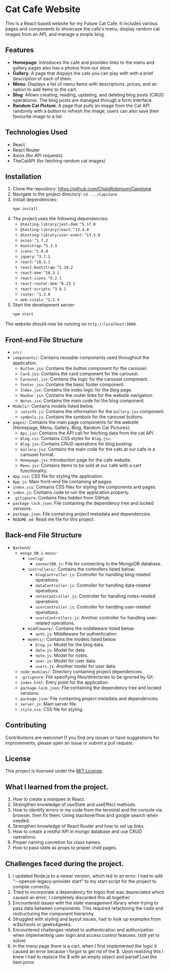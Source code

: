 # Cat Cafe Website

This is a React-based website for my Future Cat Cafe. It includes various pages and components to showcase the cafe's menu, display random cat images from an API, and manage a simple blog.

## Features

- **Homepage**: Introduces the cafe and provides links to the menu and gallery pages also has a photos from our store.
- **Gallery**: A page that dispays the cats you can play with with a brief description of each of them.
- **Menu**: Displays a list of menu items with descriptions, prices, and an option to add items to the cart.
- **Blog**: Allows creating, reading, updating, and deleting blog posts (CRUD operations). The blog posts are managed through a form interface.
- **Random Cat Picture**: A page that pulls an image from the Cat API randomly with a button to refresh the image, users can also save their favourite image to a list.

## Technologies Used

- React
- React Router
- Axios (for API requests)
- TheCatAPI (for fetching random cat images)

## Installation

1. Clone the repository: https://github.com/ChaisRobinson/Capstone
2. Navigate to the project directory: `cd .../Capstone`
3. Install dependencies:
    ```bash
    npm install
    ```
4. The project uses the following dependencies:
    - `@testing-library/jest-dom`: `^5.17.0`
    - `@testing-library/react`: `^13.4.0`
    - `@testing-library/user-event`: `^13.5.0`
    - `axios`: `^1.7.2`
    - `bootstrap`: `^5.3.3`
    - `icons`: `^1.0.0`
    - `jquery`: `^3.7.1`
    - `react`: `^18.3.1`
    - `react-bootstrap`: `^2.10.2`
    - `react-dom`: `^18.3.1`
    - `react-icons`: `^5.2.1`
    - `react-router-dom`: `^6.23.1`
    - `react-scripts`: `^3.0.1`
    - `router`: `^1.3.8`
    - `web-vitals`: `^2.1.4`
5. Start the development server:
    ```bash
    npm start
    ```


The website should now be running on `http://localhost:3000`.

## Front-end File Structure

- `src/`
- `components/`: Contains reusable components used throughout the application.
    - `Button.jsx`: Contains the button component for the carousel.
    - `Card.jsx`: Contains the card component for the carousel.
    - `Carousel.jsx`: Contains the logic for the carousel component.
    - `Footer.jsx`: Contains the basic footer component.
    - `Index.jsx`: Contains the index logic for the blog page.
    - `Navbar.jsx`: Contains the router links for the website navigation.
    - `Notes.jsx`: Contains the main code for the blog component.
- `Models/`: Contains models listed below.
    - `catinfo.js`: Contains the information for the `Gallery.jsx` component.
    - `symbols.js`: Contains the symbols for the carousel buttons.
- `pages/`: Contains the main page components for the website (Homepage, Menu, Gallery, Blog, Random Car Pictures).
    - `Api.jsx`: Contains the API call for fetching data from the cat API.
    - `Blog.css`: Contains CSS styles for `Blog.jsx`.
    - `Blog.jsx`: Contains CRUD operations for blog posting.
    - `Gallery.jsx`: Contains the main code for the cats at our cafe in a carousel format.
    - `Homepage.jsx`: Introduction page for the cafe website.
    - `Menu.jsx`: Contains items to be sold at our cafe with a cart functionality.
- `App.css`: CSS file for styling the application.
- `App.js`: Main front-end file containing all pages.
- `index.css`: Contains CSS files for styling the components and pages.
- `index.js`: Contains code to run the application properly.
- `.gitignore`: Contains files hidden from GitHub.
- `package-lock.json`: File containing the dependency tree and locked versions.
- `package.json`: File containing project metadata and dependencies.
- `README.md`: Read me file for this project.

## Back-end File Structure

- `Backend/`
    - `mongo_DB_1-main/`
        - `config/`
            - `connectDB.js`: File for connecting to the MongoDB database.
        - `controllers/`: Contains the controllers listed below.
            - `blogController.js`: Controller for handling blog-related operations.
            - `dataController.js`: Controller for handling data-related operations.
            - `notesController.js`: Controller for handling notes-related operations.
            - `userController.js`: Controller for handling user-related operations.
            - `usersControllers.js`: Another controller for handling user-related operations.
        - `middleware/`: Contains the middleware listed below.
            - `auth.js`: Middleware for authentication.
        - `models/`: Contains the models listed below.
            - `blog.js`: Model for the blog data.
            - `data.js`: Model for data.
            - `note.js`: Model for notes.
            - `user.js`: Model for user data.
            - `users.js`: Another model for user data.
    - `node_modules/`: Directory containing project dependencies.
    - `.gitignore`: File specifying files/directories to be ignored by Git.
    - `index.html`: Entry point for the application.
    - `package-lock.json`: File containing the dependency tree and locked versions.
    - `package.json`: File containing project metadata and dependencies.
    - `server.js`: Main server file.
    - `style.css`: CSS file for styling.


## Contributing

Contributions are welcome! If you find any issues or have suggestions for improvements, please open an issue or submit a pull request.

## License

This project is licensed under the [MIT License](LICENSE).

## What I learned from the project.

1. How to create a marquee in React.
2. Strengthen knowledge of useState and useEffect methods.
3. How to identify errors in my code from the terminal and the console via browser, then fix them. Using stackoverflow and google search when needed.
4. Strengthen knowledge of React Router and how to set up links.
5. How to create a restful API in mongo database and use CRUD operations.
6. Proper naming convetion for class names.
7. How to pass state as props to proper child pages.

## Challenges faced during the project.

1. I updated Node.js to a newer version, which led to an error. I had to add "--openssl-legacy-provider start" to my start script for the project to compile correctly.
2. Tried to incorporate a dependency for logos that was depreciated which caused an error; I completely discarded this all together.
3. Encountered issues with the state management library when trying to pass data between components. This required refactoring the code and restructuring the component hierarchy.
4. Struggled with styling and layout issues, had to look up examples from w3schools or geeks4geeks.
5. Encountered challenges related to authentication and authorization when implementing user login and access control features. (still yet to solve)
6. In the menu page there is a cart, when I first implemented the logic it caused an error because I forgot to get rid of the $. Upon realizing this I knew I had to replace the $ with an empty object and parseFLoat the item.price.

